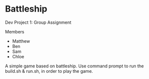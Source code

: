 # Battleship
Dev Project 1: Group Assignment

Members
* Matthew
* Ben
* Sam
* Chloe

A simple game based on battleship. Use command prompt to run the build.sh & run.sh, in order to play the game.
